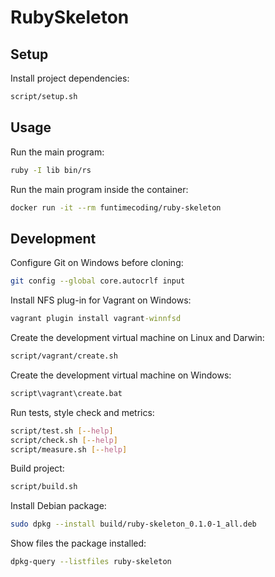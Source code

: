 # RubySkeleton

## Setup

Install project dependencies:

```sh
script/setup.sh
```


## Usage

Run the main program:

```sh
ruby -I lib bin/rs
```

Run the main program inside the container:

```sh
docker run -it --rm funtimecoding/ruby-skeleton
```


## Development

Configure Git on Windows before cloning:

```sh
git config --global core.autocrlf input
```

Install NFS plug-in for Vagrant on Windows:

```bat
vagrant plugin install vagrant-winnfsd
```

Create the development virtual machine on Linux and Darwin:

```sh
script/vagrant/create.sh
```

Create the development virtual machine on Windows:

```bat
script\vagrant\create.bat
```

Run tests, style check and metrics:

```sh
script/test.sh [--help]
script/check.sh [--help]
script/measure.sh [--help]
```

Build project:

```sh
script/build.sh
```

Install Debian package:

```sh
sudo dpkg --install build/ruby-skeleton_0.1.0-1_all.deb
```

Show files the package installed:

```sh
dpkg-query --listfiles ruby-skeleton
```
